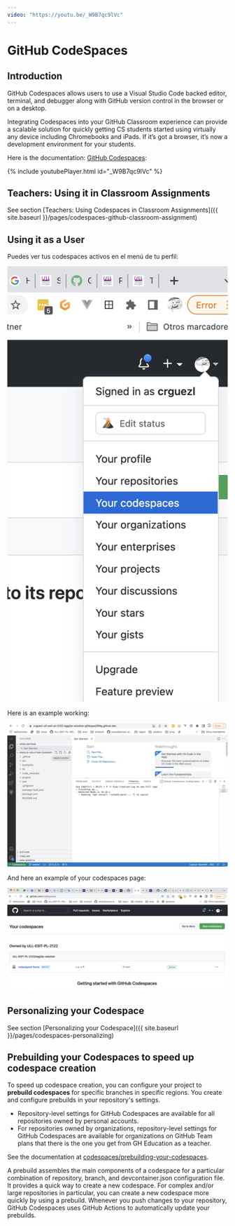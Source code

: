 ```yaml
---
video: "https://youtu.be/_W9B7qc9lVc"
---
```

# GitHub CodeSpaces

## Introduction 

GitHub Codespaces allows users to use a Visual Studio Code backed editor, terminal, and debugger along with GitHub version control in the browser or on a desktop. 

Integrating Codespaces into your GitHub Classroom experience can provide a scalable solution for quickly getting CS students started using virtually any device including Chromebooks and iPads. 
If it’s got a browser, it’s now a development environment for your students.

Here is the documentation: [GitHub Codespaces](https://docs.github.com/en/codespaces):

{% include youtubePlayer.html id="_W9B7qc9lVc" %}


## Teachers: Using it in Classroom Assignments

See section [Teachers: Using Codespaces in Classroom Assignments]({{ site.baseurl }}/pages/codespaces-github-classroom-assignment)

## Using it as a User

Puedes ver tus codespaces activos en el menú de tu perfil:

![](/assets/images/codespaces/codespaces-yours.png)

Here is an example working:

![](/assets/images/codespaces/codespaces-working.png)

And here an example of your codespaces page:

![](/assets/images/codespaces/codespaces-screen.png)

## Personalizing your Codespace

See section [Personalizing your Codespace]({{ site.baseurl }}/pages/codespaces-personalizing)

## Prebuilding your Codespaces to speed up codespace creation

To speed up codespace creation, you can configure your project to **prebuild codespaces** for specific branches in specific regions. You create and configure prebuilds in your repository's settings. 

- Repository-level settings for GitHub Codespaces are available for all repositories owned by personal accounts.
- For repositories owned by organizations, repository-level settings for GitHub Codespaces are available for organizations on GitHub Team plans that there is the one you get from GH Education as a teacher. 

See the documentation at [codespaces/prebuilding-your-codespaces](https://docs.github.com/en/codespaces/prebuilding-your-codespaces).

A prebuild assembles the main components of a codespace for a particular combination of repository, branch, and devcontainer.json configuration file. 
It provides a quick way to create a new codespace. For complex and/or large repositories in particular, you can create a new codespace more quickly by using a prebuild.
Whenever you push changes to your repository, GitHub Codespaces uses GitHub Actions to automatically update your prebuilds.

